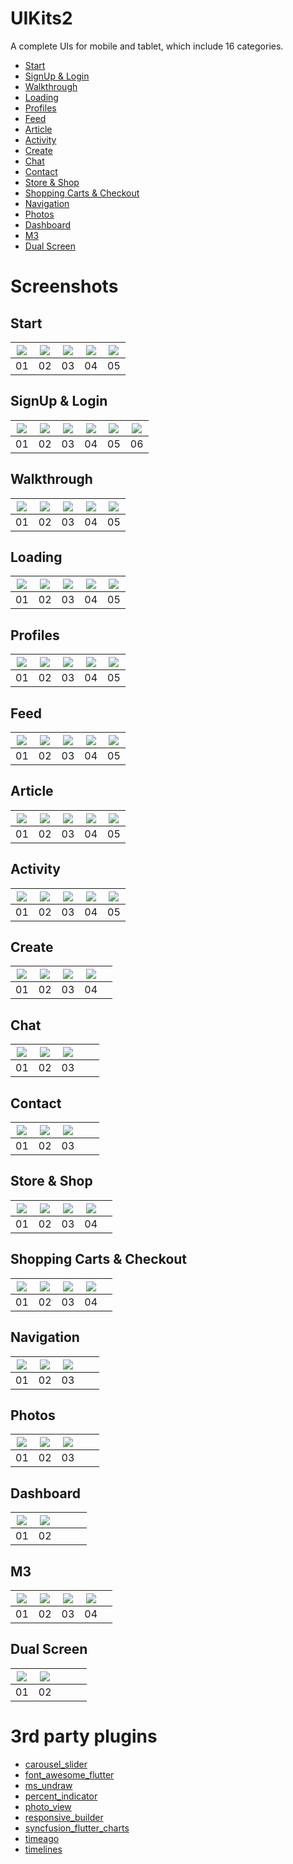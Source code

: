 # UIKits2

A complete UIs for mobile and tablet, which include 16 categories.

- [Start](#start-screen)
- [SignUp & Login](#signup-screen)
- [Walkthrough](#walkthrough-screen)
- [Loading](#loading-screen)
- [Profiles](#profile-screen)
- [Feed](#feed-screen)
- [Article](#article-screen)
- [Activity](#activity-screen)
- [Create](#create-screen)
- [Chat](#chat-screen)
- [Contact](#contact-screen)
- [Store & Shop](#store--shop-screen)
- [Shopping Carts & Checkout](#shopping-card-screen)
- [Navigation](#navigation)
- [Photos](#photos)
- [Dashboard](#dashboard)
- [M3](#dashboard)
- [Dual Screen](#dual-screen)

# Screenshots

## Start

| ![](/screenshots/01_start/start01.png) | ![](/screenshots/01_start/start02.png) | ![](/screenshots/01_start/start03.png) | ![](/screenshots/01_start/start04.png) | ![](/screenshots/01_start/start05.png) |
| -------------------------------------- | -------------------------------------- | -------------------------------------- | -------------------------------------- | -------------------------------------- |
| 01                                     | 02                                     | 03                                     | 04                                     | 05                                     |

## SignUp & Login

| ![](/screenshots/02_signup/signup01.png) | ![](/screenshots/02_signup/signup02.png) | ![](/screenshots/02_signup/signup03.png) | ![](/screenshots/02_signup/signup04.png) | ![](/screenshots/02_signup/signup05.png) | ![](/screenshots/02_signup/signup06.png) |
| ---------------------------------------- | ---------------------------------------- | ---------------------------------------- | ---------------------------------------- | ---------------------------------------- | ---------------------------------------- |
| 01                                       | 02                                       | 03                                       | 04                                       | 05                                       | 06                                       |

## Walkthrough

| ![](/screenshots/03_walkthrough/walkthrough01.png) | ![](/screenshots/03_walkthrough/walkthrough02.png) | ![](/screenshots/03_walkthrough/walkthrough03.png) | ![](/screenshots/03_walkthrough/walkthrough04.png) | ![](/screenshots/03_walkthrough/walkthrough05.png) |
| -------------------------------------------------- | -------------------------------------------------- | -------------------------------------------------- | -------------------------------------------------- | -------------------------------------------------- |
| 01                                                 | 02                                                 | 03                                                 | 04                                                 | 05                                                 |

## Loading

| ![](/screenshots/04_loading/loading01.png) | ![](/screenshots/04_loading/loading02.png) | ![](/screenshots/04_loading/loading03.png) | ![](/screenshots/04_loading/loading04.png) | ![](/screenshots/04_loading/loading05.png) |
| ------------------------------------------ | ------------------------------------------ | ------------------------------------------ | ------------------------------------------ | ------------------------------------------ |
| 01                                         | 02                                         | 03                                         | 04                                         | 05                                         |

## Profiles

| ![](/screenshots/05_profile/profile01.png) | ![](/screenshots/05_profile/profile02.png) | ![](/screenshots/05_profile/profile03.png) | ![](/screenshots/05_profile/profile04.png) | ![](/screenshots/05_profile/profile05.png) |
| ------------------------------------------ | ------------------------------------------ | ------------------------------------------ | ------------------------------------------ | ------------------------------------------ |
| 01                                         | 02                                         | 03                                         | 04                                         | 05                                         |

## Feed

| ![](/screenshots/06_feed/feed01.png) | ![](/screenshots/06_feed/feed02.png) | ![](/screenshots/06_feed/feed03.png) | ![](/screenshots/06_feed/feed04.png) | ![](/screenshots/06_feed/feed05.png) |
| ------------------------------------ | ------------------------------------ | ------------------------------------ | ------------------------------------ | ------------------------------------ |
| 01                                   | 02                                   | 03                                   | 04                                   | 05                                   |

## Article

| ![](/screenshots/07_article/article01.png) | ![](/screenshots/07_article/article02.png) | ![](/screenshots/07_article/article03.png) | ![](/screenshots/07_article/article04.png) | ![](/screenshots/07_article/article05.png) |
| ------------------------------------------ | ------------------------------------------ | ------------------------------------------ | ------------------------------------------ | ------------------------------------------ |
| 01                                         | 02                                         | 03                                         | 04                                         | 05                                         |

## Activity

| ![](/screenshots/08_activity/activity01.png) | ![](/screenshots/08_activity/activity02.png) | ![](/screenshots/08_activity/activity03.png) | ![](/screenshots/08_activity/activity04.png) | ![](/screenshots/08_activity/activity05.png) |
| -------------------------------------------- | -------------------------------------------- | -------------------------------------------- | -------------------------------------------- | -------------------------------------------- |
| 01                                           | 02                                           | 03                                           | 04                                           | 05                                           |

## Create

| ![](/screenshots/09_create/create01.png) | ![](/screenshots/09_create/create02.png) | ![](/screenshots/09_create/create03.png) | ![](/screenshots/09_create/create04.png) |     |
| ---------------------------------------- | ---------------------------------------- | ---------------------------------------- | ---------------------------------------- | --- |
| 01                                       | 02                                       | 03                                       | 04                                       |     |

## Chat

| ![](/screenshots/10_chat/chat01.png) | ![](/screenshots/10_chat/chat02.png) | ![](/screenshots/10_chat/chat03.png) |     |     |
| ------------------------------------ | ------------------------------------ | ------------------------------------ | --- | --- |
| 01                                   | 02                                   | 03                                   |     |     |

## Contact

| ![](/screenshots/11_contact/contact01.png) | ![](/screenshots/11_contact/contact02.png) | ![](/screenshots/11_contact/contact03.png) |     |     |
| ------------------------------------------ | ------------------------------------------ | ------------------------------------------ | --- | --- |
| 01                                         | 02                                         | 03                                         |     |     |

## Store & Shop

| ![](/screenshots/12_store/store01.png) | ![](/screenshots/12_store/store02.png) | ![](/screenshots/12_store/store03.png) | ![](/screenshots/12_store/store04.png) |     |
| -------------------------------------- | -------------------------------------- | -------------------------------------- | -------------------------------------- | --- |
| 01                                     | 02                                     | 03                                     | 04                                     |     |

## Shopping Carts & Checkout

| ![](/screenshots/13_shoppingcart/shopping01.png) | ![](/screenshots/13_shoppingcart/shopping02.png) | ![](/screenshots/13_shoppingcart/shopping03.png) | ![](/screenshots/13_shoppingcart/shopping04.png) |     |
| ------------------------------------------------ | ------------------------------------------------ | ------------------------------------------------ | ------------------------------------------------ | --- |
| 01                                               | 02                                               | 03                                               | 04                                               |     |

## Navigation

| ![](/screenshots/14_navigation/navigation01.png) | ![](/screenshots/14_navigation/navigation02.png) | ![](/screenshots/14_navigation/navigation03.png) |     |     |
| ------------------------------------------------ | ------------------------------------------------ | ------------------------------------------------ | --- | --- |
| 01                                               | 02                                               | 03                                               |     |     |

## Photos

| ![](/screenshots/15_photos/photo01.png) | ![](/screenshots/15_photos/photo02.png) | ![](/screenshots/15_photos/photo03.png) |     |     |
| --------------------------------------- | --------------------------------------- | --------------------------------------- | --- | --- |
| 01                                      | 02                                      | 03                                      |     |     |

## Dashboard

| ![](/screenshots/16_dashboard/dashboard01.png) | ![](/screenshots/16_dashboard/dashboard02.png) |     |     |     |
| ---------------------------------------------- | ---------------------------------------------- | --- | --- | --- |
| 01                                             | 02                                             |     |     |     |

## M3

| ![](/screenshots/17_m3/m301.png) | ![](/screenshots/17_m3/m302.png) | ![](/screenshots/17_m3/m303.png) | ![](/screenshots/17_m3/m304.png) |     |
| -------------------------------- | -------------------------------- | -------------------------------- | -------------------------------- | --- |
| 01                               | 02                               | 03                               | 04                               |     |

## Dual Screen

| ![](/screenshots/18_dualscreen/twopane01.png) | ![](/screenshots/18_dualscreen/twopane02.png) |     |     |     |
| --------------------------------------------- | --------------------------------------------- | --- | --- | --- |
| 01                                            | 02                                            |     |     |     |

# 3rd party plugins

- [carousel_slider](https://pub.dev/packages/carousel_slider)
- [font_awesome_flutter](https://pub.dev/packages/font_awesome_flutter)
- [ms_undraw](https://pub.dev/packages/ms_undraw)
- [percent_indicator](https://pub.dev/packages/percent_indicator)
- [photo_view](https://pub.dev/packages/photo_view)
- [responsive_builder](https://pub.dev/packages/responsive_builder)
- [syncfusion_flutter_charts](https://pub.dev/packages/syncfusion_flutter_charts)
- [timeago](https://pub.dev/packages/timeago)
- [timelines](https://pub.dev/packages/timelines)
